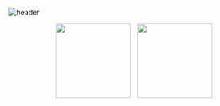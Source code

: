 
![header](https://capsule-render.vercel.app/api?type=venom&color=auto&height=250&section=header&text=Kyutark%20Kim&fontSize=50&fontcolor=auto)

<p align="center">
  <img src="https://github-readme-stats.vercel.app/api/top-langs/?username=Kyutark&layout=compact" style="height: 150px; margin-right: 10px;"/>


  <img src="https://github-readme-stats.vercel.app/api?username=Kyutark&show_icons=true&theme=transparent" style="height: 150px;"/>
</p>
